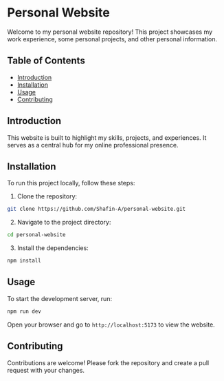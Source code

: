 # Personal Website

Welcome to my personal website repository! This project showcases my work experience, some personal projects, and other personal information.

## Table of Contents

- [Introduction](#introduction)
- [Installation](#installation)
- [Usage](#usage)
- [Contributing](#contributing)

## Introduction

This website is built to highlight my skills, projects, and experiences. It serves as a central hub for my online professional presence.

## Installation

To run this project locally, follow these steps:

1. Clone the repository:

```bash
git clone https://github.com/Shafin-A/personal-website.git
```

2. Navigate to the project directory:

```bash
cd personal-website
```

3. Install the dependencies:

```bash
npm install
```

## Usage

To start the development server, run:

```bash
npm run dev
```

Open your browser and go to `http://localhost:5173` to view the website.

## Contributing

Contributions are welcome! Please fork the repository and create a pull request with your changes.
